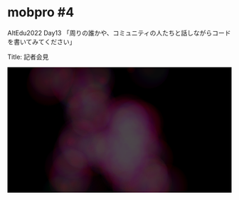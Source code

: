 # mobpro #4
AltEdu2022 Day13 「周りの誰かや、コミュニティの人たちと話しながらコードを書いてみてください」

Title: 記者会見

![image](./frame/take8/2.png)